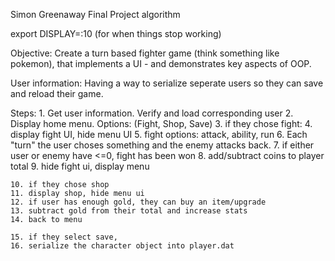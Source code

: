 Simon Greenaway
Final Project algorithm

export DISPLAY=:10 (for when things stop working)

Objective:
	Create a turn based fighter game (think something like pokemon), that implements a UI -
and demonstrates key aspects of OOP. 

User information:
	Having a way to serialize seperate users so they can save and reload their game.

Steps:
	1. Get user information. Verify and load corresponding user
	2. Display home menu. Options: (Fight, Shop, Save)
	3. if they chose fight:
	4. display fight UI, hide menu UI
	5. fight options: attack, ability, run
	6. Each "turn" the user choses something and the enemy attacks back.
	7. if either user or enemy have <=0, fight has been won
	8. add/subtract coins to  player total
	9. hide fight ui, display menu

	10. if they chose shop
	11. display shop, hide menu ui
	12. if user has enough gold, they can buy an item/upgrade
	13. subtract gold from their total and increase stats
	14. back to menu
	
	15. if they select save,
	16. serialize the character object into player.dat
